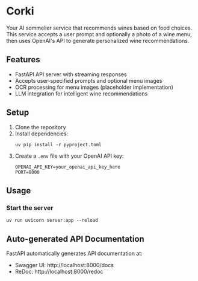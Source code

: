 # Corki

Your AI sommelier service that recommends wines based on food choices. This service accepts a user prompt and optionally a photo of a wine menu, then uses OpenAI's API to generate personalized wine recommendations.

## Features

- FastAPI API server with streaming responses
- Accepts user-specified prompts and optional menu images
- OCR processing for menu images (placeholder implementation)
- LLM integration for intelligent wine recommendations

## Setup

1. Clone the repository
2. Install dependencies:
   ```
   uv pip install -r pyproject.toml
   ```
3. Create a `.env` file with your OpenAI API key:
   ```
   OPENAI_API_KEY=your_openai_api_key_here
   PORT=8000
   ```

## Usage

### Start the server

```
uv run uvicorn server:app --reload
```

## Auto-generated API Documentation

FastAPI automatically generates API documentation at:
- Swagger UI: http://localhost:8000/docs
- ReDoc: http://localhost:8000/redoc